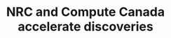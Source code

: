 ---
category: science
title: NRC and Compute Canada accelerate discoveries
external_url: https://www.computecanada.ca/featured/national-research-council-and-compute-canada-accelerate-astronomical-discoveries/
---
